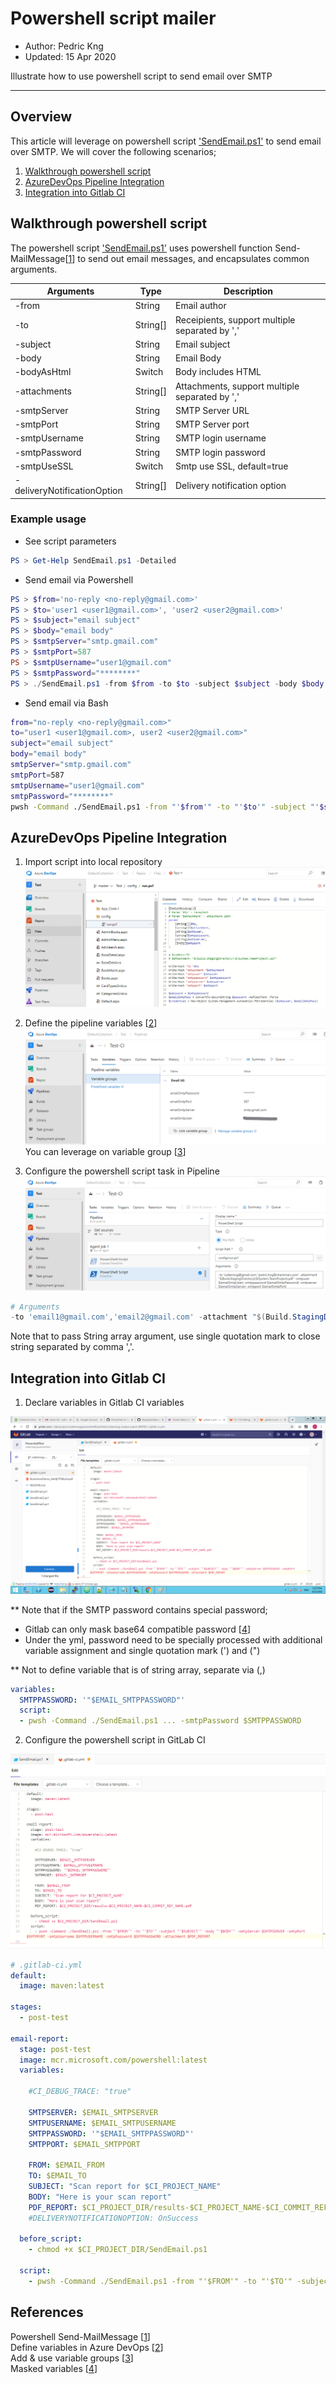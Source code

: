 # Powershell script mailer
* Author: Pedric Kng
* Updated: 15 Apr 2020

Illustrate how to use powershell script to send email over SMTP


***
## Overview
This article will leverage on powershell script ['SendEmail.ps1'](SendEmail.ps1) to send email over SMTP. We will cover the following scenarios;
1. [Walkthrough powershell script](#Walkthrough-powershell-script)
2. [AzureDevOps Pipeline Integration](#AzureDevOps-Pipeline-Integration)
3. [Integration into Gitlab CI](#Integration-into-Gitlab-CI)


## Walkthrough powershell script
The powershell script ['SendEmail.ps1'](SendEmail.ps1) uses powershell function Send-MailMessage[[1]] to send out email messages, and encapsulates common arguments.

| Arguments     | Type               | Description               |
| ------------- |-----------|-----------------|
| -from            | String     | Email author|
| -to           | String[] | Receipients, support multiple separated by ',' |
| -subject            |  String | Email subject|
| -body            | String | Email Body|
| -bodyAsHtml            | Switch | Body includes HTML |
| -attachments            | String[] | Attachments, support multiple separated by ','|
| -smtpServer            | String | SMTP Server URL|
| -smtpPort            | String | SMTP Server port|
| -smtpUsername            | String | SMTP login username|
| -smtpPassword            | String | SMTP login password|
| -smtpUseSSL            | Switch | Smtp use SSL, default=true|
| -deliveryNotificationOption            | String[] | Delivery notification option|


### Example usage
- See script parameters
```powershell
PS > Get-Help SendEmail.ps1 -Detailed
```

- Send email via Powershell
```powershell
PS > $from='no-reply <no-reply@gmail.com>'
PS > $to='user1 <user1@gmail.com>', 'user2 <user2@gmail.com>'
PS > $subject="email subject"
PS > $body="email body"
PS > $smtpServer="smtp.gmail.com"
PS > $smtpPort=587
PS > $smtpUsername="user1@gmail.com"
PS > $smtpPassword="********"
PS > ./SendEmail.ps1 -from $from -to $to -subject $subject -body $body -smtpServer $smtpServer -smtpPort $smtpPort -smtpUsername $smtpUsername -smtpPassword $smtpPassword
```

- Send email via Bash
```bash
from="no-reply <no-reply@gmail.com>"
to="user1 <user1@gmail.com>, user2 <user2@gmail.com>"
subject="email subject"
body="email body"
smtpServer="smtp.gmail.com"
smtpPort=587
smtpUsername="user1@gmail.com"
smtpPassword="********"
pwsh -Command ./SendEmail.ps1 -from "'$from'" -to "'$to'" -subject "'$subject'" -body "'$body'" -smtpServer $smtpServer -smtpPort $smtpPort -smtpUsername $smtpUsername -smtpPassword $smtpPassword
```


## AzureDevOps Pipeline Integration

1. Import script into local repository
![Import script into local repository](assets/azuredevops-01.png)

2. Define the pipeline variables [[2]]
![Define the pipeline variables](assets/azuredevops-02.png)
 You can leverage on variable group [[3]]

3. Configure the powershell script task in Pipeline
![Configure the powershell script task in Pipeline](assets/azuredevops-03.png)

 ```Powershell
 # Arguments
 -to 'email1@gmail.com','email2@gmail.com' -attachment "$(Build.StagingDirectory)\$(System.TeamProject).pdf" -smtpuser $(emailSmtpUser) -smtppassword $(emailSmtpPassword) -smtpserver $(emailSmtpServer) -smtpport $(emailSmtpPort)
 ```
 Note that to pass String array argument, use single quotation mark to close string separated by comma ','.

## Integration into Gitlab CI

1. Declare variables in Gitlab CI variables

![Declare variables in Gitlab CI variables](assets/gitlabci-01.png)

** Note that if the SMTP password contains special password;   
- Gitlab can only mask base64 compatible password [[4]]  
- Under the yml, password need to be specially processed with additional variable assignment and single quotation mark (') and (")

** Not to define variable that is of string array, separate via (,)

```yml
variables:
  SMTPPASSWORD: '"$EMAIL_SMTPPASSWORD"'
  script:
  - pwsh -Command ./SendEmail.ps1 ... -smtpPassword $SMTPPASSWORD
```

2. Configure the powershell script in GitLab CI

![Configure the powershell script in GitLab CI](assets/gitlabci-02.png)

```yml
# .gitlab-ci.yml
default:
  image: maven:latest

stages:
  - post-test

email-report:
  stage: post-test
  image: mcr.microsoft.com/powershell:latest
  variables:

    #CI_DEBUG_TRACE: "true"

    SMTPSERVER: $EMAIL_SMTPSERVER
    SMTPUSERNAME: $EMAIL_SMTPUSERNAME
    SMTPPASSWORD: '"$EMAIL_SMTPPASSWORD"'
    SMTPPORT: $EMAIL_SMTPPORT

    FROM: $EMAIL_FROM
    TO: $EMAIL_TO
    SUBJECT: "Scan report for $CI_PROJECT_NAME"
    BODY: "Here is your scan report"
    PDF_REPORT: $CI_PROJECT_DIR/results-$CI_PROJECT_NAME-$CI_COMMIT_REF_NAME.pdf
    #DELIVERYNOTIFICATIONOPTION: OnSuccess

  before_script:
    - chmod +x $CI_PROJECT_DIR/SendEmail.ps1

  script:
    - pwsh -Command ./SendEmail.ps1 -from "'$FROM'" -to "'$TO'" -subject "'$SUBJECT'" -body "'$BODY'" -smtpServer $SMTPSERVER -smtpPort $SMTPPORT -smtpUsername $SMTPUSERNAME -smtpPassword $SMTPPASSWORD -attachment $PDF_REPORT
```

## References
Powershell Send-MailMessage [[1]]  
Define variables in Azure DevOps [[2]]  
Add & use variable groups [[3]]  
Masked variables [[4]]  

[1]:https://docs.microsoft.com/en-us/powershell/module/microsoft.powershell.utility/send-mailmessage "Powershell Send-MailMessage"
[2]:https://docs.microsoft.com/en-us/azure/devops/pipelines/process/variables?view=azure-devops&tabs=yaml%2Cbatch "Define variables in Azure DevOps"
[3]:https://docs.microsoft.com/en-us/azure/devops/pipelines/library/variable-groups?view=azure-devops "Add & use variable groups"
[4]:https://docs.gitlab.com/ee/ci/variables/#masked-variables "Masked variables"
